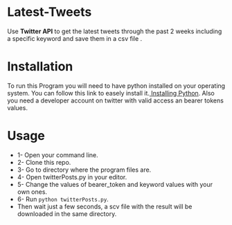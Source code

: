 # Latest-Tweets
Use **Twitter API** to get the latest tweets through the past 2 weeks including a specific keyword and save them in a csv file . 

# Installation

To run this Program you will need to have python installed on your operating system.
You can follow this link to easely install it.[ Installing Python](https://docs.python.org/3/using/).
Also you need a developer account on twitter with valid access an bearer tokens values.

# Usage

* 1- Open your command line.
* 2- Clone this repo.
* 3- Go to directory where the program files are.
* 4- Open twitterPosts.py in your editor.
* 5- Change the values of bearer_token and keyword values with your own ones.
* 6- Run `python twitterPosts.py`.
* Then wait just a few seconds, a scv file with the result will be downloaded in the same directory.
